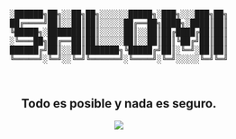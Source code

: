<div align="center">
<pre>
 
░██████╗██╗░░██╗██╗░░░░░░█████╗░███╗░░░███╗██╗
██╔════╝██║░░██║██║░░░░░██╔══██╗████╗░████║██║
╚█████╗░███████║██║░░░░░██║░░██║██╔████╔██║██║
░╚═══██╗██╔══██║██║░░░░░██║░░██║██║╚██╔╝██║██║
██████╔╝██║░░██║███████╗╚█████╔╝██║░╚═╝░██║██║
╚═════╝░╚═╝░░╚═╝╚══════╝░╚════╝░╚═╝░░░░░╚═╝╚═╝

</pre>



## Todo es posible y nada es seguro.

[![](https://skillicons.dev/icons?i=js,ts,html,css,react,next,vue,redux,firebase,linux,mint,materialui,mongodb,mysql,netlify,vercel,nodejs,vuetify)](https://skillicons.dev)

</div>
